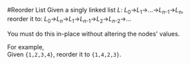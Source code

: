 #Reorder List
Given a singly linked list <i>L</i>: <i>L</i><sub>0</sub>→<i>L</i><sub>1</sub>→…→<i>L</i><sub><i>n</i>-1</sub>→<i>L</i><sub>n</sub>,<br>
reorder it to: <i>L</i><sub>0</sub>→<i>L</i><sub><i>n</i></sub>→<i>L</i><sub>1</sub>→<i>L</i><sub><i>n</i>-1</sub>→<i>L</i><sub>2</sub>→<i>L</i><sub><i>n</i>-2</sub>→…
</p>

<p>You must do this in-place without altering the nodes' values.</p>

<p>
For example,<br>
Given <code>{1,2,3,4}</code>, reorder it to <code>{1,4,2,3}</code>.
</p><p></p>